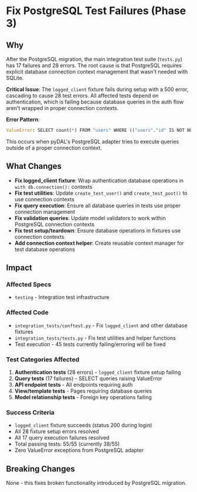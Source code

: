 # Fix PostgreSQL Test Failures (Phase 3)

## Why

After the PostgreSQL migration, the main integration test suite (`tests.py`) has 17 failures and 28 errors. The root cause is that PostgreSQL requires explicit database connection context management that wasn't needed with SQLite.

**Critical Issue**: The `logged_client` fixture fails during setup with a 500 error, cascading to cause 28 test errors. All affected tests depend on authentication, which is failing because database queries in the auth flow aren't wrapped in proper connection contexts.

**Error Pattern**:
```python
ValueError: SELECT count(*) FROM "users" WHERE (("users"."id" IS NOT NULL) AND ("users"."id" = 1));
```

This occurs when pyDAL's PostgreSQL adapter tries to execute queries outside of a proper connection context.

## What Changes

- **Fix logged_client fixture**: Wrap authentication database operations in `with db.connection():` contexts
- **Fix test utilities**: Update `create_test_user()` and `create_test_post()` to use connection contexts
- **Fix query execution**: Ensure all database queries in tests use proper connection management
- **Fix validation queries**: Update model validators to work within PostgreSQL connection contexts
- **Fix test setup/teardown**: Ensure database operations in fixtures use connection contexts
- **Add connection context helper**: Create reusable context manager for test database operations

## Impact

### Affected Specs
- `testing` - Integration test infrastructure

### Affected Code
- `integration_tests/conftest.py` - Fix `logged_client` and other database fixtures
- `integration_tests/tests.py` - Fix test utilities and helper functions
- Test execution - 45 tests currently failing/erroring will be fixed

### Test Categories Affected
1. **Authentication tests** (28 errors) - `logged_client` fixture setup failing
2. **Query tests** (17 failures) - SELECT queries raising ValueError
3. **API endpoint tests** - All endpoints requiring auth
4. **View/template tests** - Pages requiring database queries
5. **Model relationship tests** - Foreign key operations failing

### Success Criteria
- `logged_client` fixture succeeds (status 200 during login)
- All 28 fixture setup errors resolved
- All 17 query execution failures resolved
- Total passing tests: 55/55 (currently 38/55)
- Zero ValueError exceptions from PostgreSQL adapter

## Breaking Changes

None - this fixes broken functionality introduced by PostgreSQL migration.

